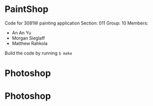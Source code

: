 PaintShop
=========
Code for 3081W painting application
Section: 011
Group: 10
Members:
  - An An Yu
  - Morgan Sieglaff
  - Matthew Rahkola

Build the code by running
`$ make`
# Photoshop
# Photoshop
